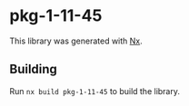 # pkg-1-11-45

This library was generated with [Nx](https://nx.dev).

## Building

Run `nx build pkg-1-11-45` to build the library.
